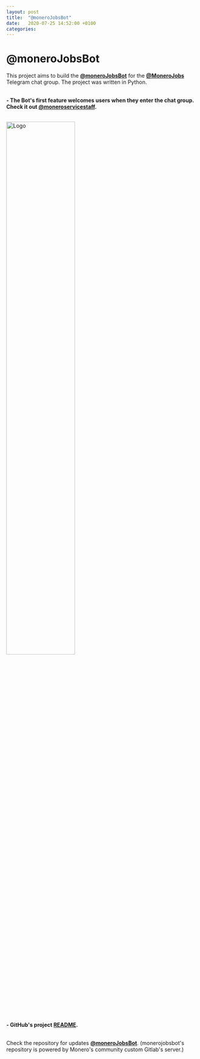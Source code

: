 ```yaml
---
layout: post
title:  "@moneroJobsBot"
date:   2020-07-25 14:52:00 +0100
categories:
---
```


# @moneroJobsBot

This project aims to build the <b>[@moneroJobsBot](https://t.me/monerojobsbot)</b> for the <b>[@MoneroJobs](https://t.me/MoneroJobs)</b> Telegram chat group. The project was written in Python.

<br><b>- The Bot's first feature welcomes users when they enter the chat group. Check it out [@moneroservicestaff](https://t.me/moneroservicestaff).</b> 

<br><img src="../../../assets/images/monero-jobs-bot.jpg" alt="Logo" width="60%"/>

<br><b>- GitHub's project [README](https://repo.getmonero.org/churchofmonero/monerojobsbot/-/blob/master/README.md).</b>

<br>Check the repository for updates <b><a href="https://repo.getmonero.org/churchofmonero/monerojobsbot" target="_blank">@moneroJobsBot</a></b>. (monerojobsbot's repository is powered by Monero's community custom Gitlab's server.)